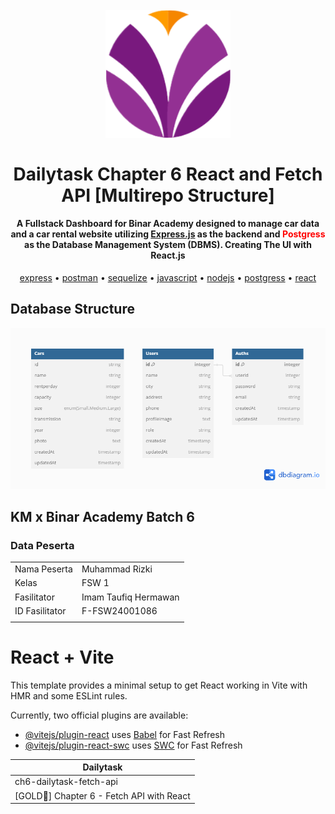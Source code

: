 ﻿<h1 align="center">
  <br>
  <img src="./frontend/public/Icon.png" alt="Binar Logo" width="200"/>
  <br>
  <br>
  Dailytask Chapter 6 React and Fetch API [Multirepo Structure]
  <br>
</h1>

<h4 align="center">A Fullstack Dashboard for Binar Academy designed to manage car data and a car rental website utilizing <a href="https://expressjs.com/" target="_blank">Express.js</a> as the backend and <span style="color:red;">Postgress</span> as the Database Management System (DBMS). Creating The UI with React.js</h4>

<p align="center">
  <a href="#express">express</a> •
  <a href="#postman">postman</a> •
  <a href="#sequelize">sequelize</a> •
  <a href="#javascript">javascript</a> •
  <a href="#nodejs">nodejs</a> •
  <a href="#postgress">postgress</a> •
  <a href="#react">react</a>
</p>

## Database Structure

![screenshot](./db-diagram.png)

## KM x Binar Academy Batch 6

### Data Peserta

|                |                      |
| -------------- | -------------------- |
| Nama Peserta   | Muhammad Rizki       |
| Kelas          | FSW 1                |
| Fasilitator    | Imam Taufiq Hermawan |
| ID Fasilitator | F-FSW24001086        |
|                |                      |

# React + Vite

This template provides a minimal setup to get React working in Vite with HMR and some ESLint rules.

Currently, two official plugins are available:

- [@vitejs/plugin-react](https://github.com/vitejs/vite-plugin-react/blob/main/packages/plugin-react/README.md) uses [Babel](https://babeljs.io/) for Fast Refresh
- [@vitejs/plugin-react-swc](https://github.com/vitejs/vite-plugin-react-swc) uses [SWC](https://swc.rs/) for Fast Refresh

| Dailytask                                 |
| ----------------------------------------- |
| ch6-dailytask-fetch-api                   |
| [GOLD🥇] Chapter 6 - Fetch API with React |
